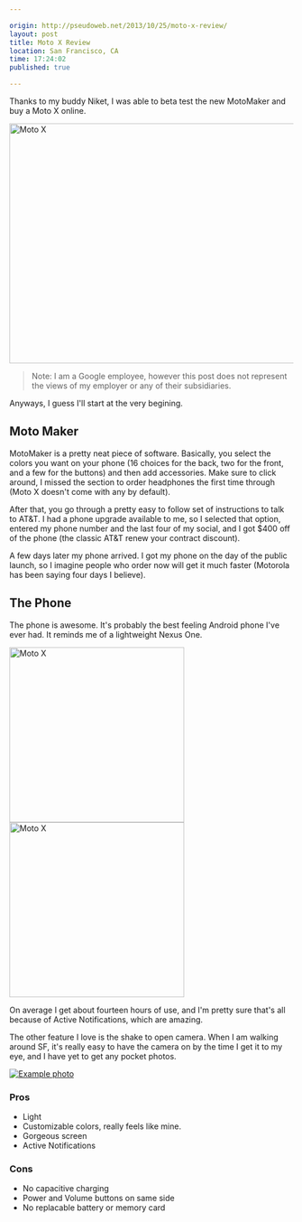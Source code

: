```yaml
---

origin: http://pseudoweb.net/2013/10/25/moto-x-review/
layout: post
title: Moto X Review
location: San Francisco, CA
time: 17:24:02
published: true

---
```


Thanks to my buddy Niket, I was able to beta test the new MotoMaker and buy a Moto X online.

<a href="http://www.flickr.com/photos/icco/10483966295/" title="Moto X by Nat W, on Flickr"><img src="http://farm6.staticflickr.com/5477/10483966295_633282d54d_z.jpg" width="640" height="425" alt="Moto X"></a>

 > Note: I am a Google employee, however this post does not represent the views of my employer or any of their subsidiaries.

Anyways, I guess I'll start at the very begining.

## Moto Maker

MotoMaker is a pretty neat piece of software. Basically, you select the colors you want on your phone (16 choices for the back, two for the front, and a few for the buttons) and then add accessories. Make sure to click around, I missed the section to order headphones the first time through (Moto X doesn't come with any by default).

After that, you go through a pretty easy to follow set of instructions to talk to AT&amp;T. I had a phone upgrade available to me, so I selected that option, entered my phone number and the last four of my social, and I got $400 off of the phone (the classic AT&amp;T renew your contract discount).

A few days later my phone arrived. I got my phone on the day of the public launch, so I imagine people who order now will get it much faster (Motorola has been saying four days I believe).

## The Phone

The phone is awesome. It's probably the best feeling Android phone I've ever had. It reminds me of a lightweight Nexus One.

<a href="http://www.flickr.com/photos/icco/10483969616/" title="Moto X by Nat W, on Flickr"><img src="http://farm3.staticflickr.com/2805/10483969616_1b51968848_n.jpg" width="310" alt="Moto X"></a> <a href="http://www.flickr.com/photos/icco/10483962395/" title="Moto X by Nat W, on Flickr"><img src="http://farm3.staticflickr.com/2841/10483962395_7f7e24fa63_n.jpg" width="310" alt="Moto X"></a>

On average I get about fourteen hours of use, and I'm pretty sure that's all because of Active Notifications, which are amazing.

The other feature I love is the shake to open camera. When I am walking around SF, it's really easy to have the camera on by the time I get it to my eye, and I have yet to get any pocket photos.

[![Example photo](http://farm3.staticflickr.com/2848/10288264523_f6e4339acb_z.jpg)](http://www.flickr.com/photos/icco/10288264523/)

### Pros

 * Light
 * Customizable colors, really feels like mine.
 * Gorgeous screen
 * Active Notifications

### Cons

 * No capacitive charging
 * Power and Volume buttons on same side
 * No replacable battery or memory card

